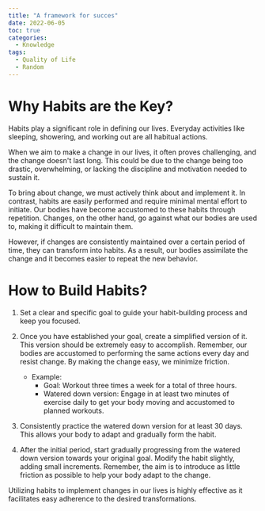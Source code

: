 ```yaml
---
title: "A framework for succes"
date: 2022-06-05
toc: true
categories:
  - Knowledge
tags:
  - Quality of Life
  - Random
---
```



# Why Habits are the Key?

Habits play a significant role in defining our lives. Everyday activities like sleeping, showering, and working out are all habitual actions.

When we aim to make a change in our lives, it often proves challenging, and the change doesn't last long. This could be due to the change being too drastic, overwhelming, or lacking the discipline and motivation needed to sustain it.

To bring about change, we must actively think about and implement it. In contrast, habits are easily performed and require minimal mental effort to initiate. Our bodies have become accustomed to these habits through repetition. Changes, on the other hand, go against what our bodies are used to, making it difficult to maintain them.

However, if changes are consistently maintained over a certain period of time, they can transform into habits. As a result, our bodies assimilate the change and it becomes easier to repeat the new behavior.

# How to Build Habits?

1. Set a clear and specific goal to guide your habit-building process and keep you focused.

2. Once you have established your goal, create a simplified version of it. This version should be extremely easy to accomplish. Remember, our bodies are accustomed to performing the same actions every day and resist change. By making the change easy, we minimize friction.

    - Example:
        - Goal: Workout three times a week for a total of three hours.
        - Watered down version: Engage in at least two minutes of exercise daily to get your body moving and accustomed to planned workouts.

3. Consistently practice the watered down version for at least 30 days. This allows your body to adapt and gradually form the habit.

4. After the initial period, start gradually progressing from the watered down version towards your original goal. Modify the habit slightly, adding small increments. Remember, the aim is to introduce as little friction as possible to help your body adapt to the change.

Utilizing habits to implement changes in our lives is highly effective as it facilitates easy adherence to the desired transformations.




